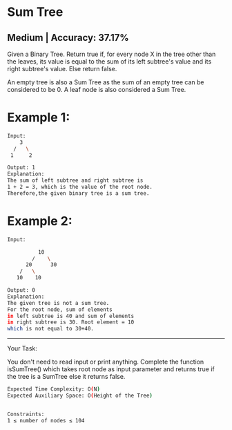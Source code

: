 # Sum Tree

## Medium  |  Accuracy: 37.17%

<p>Given a Binary Tree. Return true if, for every node X in the tree other than the leaves, its value is equal to the sum of its left subtree's value and its right subtree's value. Else return false.</p>
<p>An empty tree is also a Sum Tree as the sum of an empty tree can be considered to be 0. A leaf node is also considered a Sum Tree.</p>


# Example 1:
```bash
Input:
    3
  /   \    
 1     2

Output: 1
Explanation:
The sum of left subtree and right subtree is
1 + 2 = 3, which is the value of the root node.
Therefore,the given binary tree is a sum tree.
```

# Example 2:

```bash
Input:

          10
        /    \
      20      30
    /   \ 
   10    10

Output: 0
Explanation:
The given tree is not a sum tree.
For the root node, sum of elements
in left subtree is 40 and sum of elements
in right subtree is 30. Root element = 10
which is not equal to 30+40.
```

<hr>

<span>Your Task:</span> 
<p>You don't need to read input or print anything. Complete the function isSumTree() which takes root node as input parameter and returns true if the tree is a SumTree else it returns false.</p>

```bash
Expected Time Complexity: O(N)
Expected Auxiliary Space: O(Height of the Tree)


Constraints:
1 ≤ number of nodes ≤ 104
```